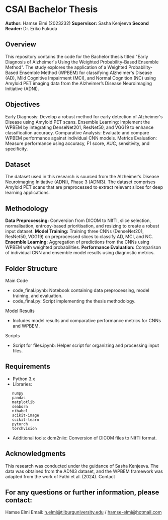 # CSAI Bachelor Thesis

**Author:** Hamse Elmi (2023232)
**Supervisor:** Sasha Kenjeeva
**Second Reader:** Dr. Eriko Fukuda

## Overview

This repository contains the code for the Bachelor thesis titled "Early Diagnosis of Alzheimer's Using the Weighted Probability-Based Ensemble Method". The study explores the application of a Weighted Probability-Based Ensemble Method (WPBEM) for classifying Alzheimer's Disease (AD), Mild Cognitive Impairment (MCI), and Normal Cognition (NC) using Amyloid PET imaging data from the Alzheimer’s Disease Neuroimaging Initiative (ADNI).

## Objectives

Early Diagnosis: Develop a robust method for early detection of Alzheimer's Disease using Amyloid PET scans.
Ensemble Learning: Implement the WPBEM by integrating DenseNet201, ResNet50, and VGG19 to enhance classification accuracy.
Comparative Analysis: Evaluate and compare WPBEM performance against individual CNN models.
Metrics Evaluation: Measure performance using accuracy, F1 score, AUC, sensitivity, and specificity.

## Dataset

The dataset used in this research is sourced from the Alzheimer’s Disease Neuroimaging Initiative (ADNI), Phase 3 (ADNI3). The dataset comprises Amyloid PET scans that are preprocessed to extract relevant slices for deep learning applications.

## Methodology

**Data Preprocessing:** Conversion from DICOM to NIfTI, slice selection, normalisation, entropy-based prioritisation, and resizing to create a robust input dataset.
**Model Training:** Training three CNNs (DenseNet201, ResNet50, VGG19) on preprocessed slices to classify AD, MCI, and NC.
**Ensemble Learning:** Aggregation of predictions from the CNNs using WPBEM with weighted probabilities.
**Performance Evaluation:** Comparison of individual CNN and ensemble model results using diagnostic metrics.

## Folder Structure

Main Code

- code_final.ipynb: Notebook containing data preprocessing, model training, and evaluation.
- code_final.py: Script implementing the thesis methodology.

Model Results

- Includes model results and comparative performance metrics for CNNs and WPBEM.

Scripts

- Script for files.ipynb: Helper script for organizing and processing input files.

## Requirements

- Python 3.x
- Libraries:
 ```
    numpy
    pandas
    matplotlib
    seaborn
    nibabel
    scikit-image
    scikit-learn
    pytorch
    torchvision
 ```
- Additional tools: dcm2niix: Conversion of DICOM files to NIfTI format.

## Acknowledgments

This research was conducted under the guidance of Sasha Kenjeeva. The data was obtained from the ADNI3 dataset, and the WPBEM framework was adapted from the work of Fathi et al. (2024).
Contact

## For any questions or further information, please contact:
Hamse Elmi
Email: h.elmi@tilburguniversity.edu / hamse-elmi@hotmail.com
